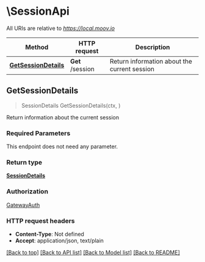 # \SessionApi

All URIs are relative to *https://local.moov.io*

Method | HTTP request | Description
------------- | ------------- | -------------
[**GetSessionDetails**](SessionApi.md#GetSessionDetails) | **Get** /session | Return information about the current session



## GetSessionDetails

> SessionDetails GetSessionDetails(ctx, )

Return information about the current session

### Required Parameters

This endpoint does not need any parameter.

### Return type

[**SessionDetails**](SessionDetails.md)

### Authorization

[GatewayAuth](../README.md#GatewayAuth)

### HTTP request headers

- **Content-Type**: Not defined
- **Accept**: application/json, text/plain

[[Back to top]](#) [[Back to API list]](../README.md#documentation-for-api-endpoints)
[[Back to Model list]](../README.md#documentation-for-models)
[[Back to README]](../README.md)

